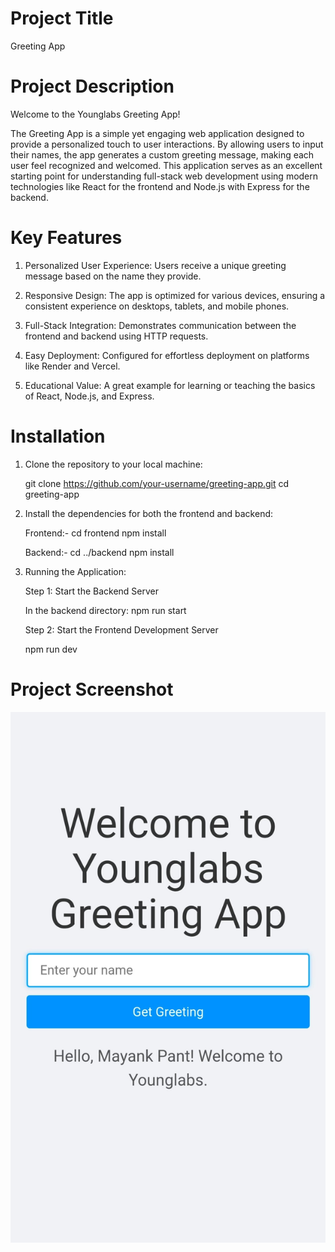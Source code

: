 # Project Title

Greeting App

# Project Description 

Welcome to the Younglabs Greeting App!

The Greeting App is a simple yet engaging web application designed to provide a personalized touch to user interactions. By allowing users to input their names, the app generates a custom greeting message, making each user feel recognized and welcomed. This application serves as an excellent starting point for understanding full-stack web development using modern technologies like React for the frontend and Node.js with Express for the backend.

# Key Features 

1. Personalized User Experience: Users receive a unique greeting message based on the name they provide.

2. Responsive Design: The app is optimized for various devices, ensuring a consistent experience on desktops, tablets, and mobile phones.

3. Full-Stack Integration: Demonstrates communication between the frontend and backend using HTTP requests.

4. Easy Deployment: Configured for effortless deployment on platforms like Render and Vercel.

5. Educational Value: A great example for learning or teaching the basics of React, Node.js, and Express.


# Installation 

1. Clone the repository to your local machine:

    git clone https://github.com/your-username/greeting-app.git
    cd greeting-app


2. Install the dependencies for both the frontend and backend:

   Frontend:-
    cd frontend
    npm install

   Backend:-
    cd ../backend
    npm install

3. Running the Application:

   Step 1: Start the Backend Server
   
   In the backend directory:
    npm run start

   Step 2: Start the Frontend Development Server

    npm run dev

# Project Screenshot 
  ![greet-app](./frontend/public/projectImage.jpg)

